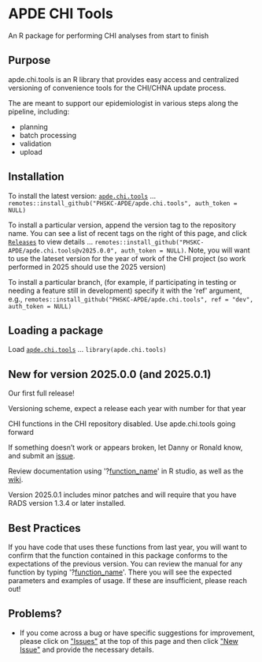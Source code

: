 # APDE CHI Tools
An R package for performing CHI analyses from start to finish

## Purpose

apde.chi.tools is an R library that provides easy access and centralized versioning of convenience tools for the CHI/CHNA update process.

The are meant to support our epidemiologist in various steps along the pipeline, including:

+ planning
+ batch processing
+ validation
+ upload

## Installation

To install the latest version: [`apde.chi.tools`](https://github.com/PHSKC-APDE/apde.chi.tools) ... `remotes::install_github("PHSKC-APDE/apde.chi.tools", auth_token = NULL)`

To install a particular version, append the version tag to the repository name. You can see a list of recent tags on the right of this page, and click [`Releases`](https://github.com/PHSKC-APDE/apde.chi.tools/releases) to view details ... `remotes::install_github("PHSKC-APDE/apde.chi.tools@v2025.0.0", auth_token = NULL)`. Note, you will want to use the lateset version for the year of work of the CHI project (so work performed in 2025 should use the 2025 version)

To install a particular branch, (for example, if participating in testing or needing a feature still in development) specify it with the 'ref' argument, e.g., `remotes::install_github("PHSKC-APDE/apde.chi.tools", ref = "dev", auth_token = NULL)`

## Loading a package

Load [`apde.chi.tools`](https://github.com/PHSKC-APDE/apde.chi.tools) ... `library(apde.chi.tools)`


## New for version 2025.0.0 (and 2025.0.1)

Our first full release!

Versioning scheme, expect a release each year with number for that year 

CHI functions in the CHI repository disabled. Use apde.chi.tools going forward 

If something doesn’t work or appears broken, let Danny or Ronald know, and submit an [issue](https://github.com/PHSKC-APDE/apde.chi.tools/issues).

Review documentation using '?[function_name]()' in R studio, as well as the [wiki](https://github.com/PHSKC-APDE/apde.chi.tools/wiki).

Version 2025.0.1 includes minor patches and will require that you have RADS version 1.3.4 or later installed.

## Best Practices

If you have code that uses these functions from last year, you will want to confirm that the function contained in this package conforms to the expectations of the previous version. You can review the manual for any function by typing '?[function_name]()'. There you will see the expected parameters and examples of usage. If these are insufficient, please reach out!

## Problems?

-   If you come across a bug or have specific suggestions for improvement, please click on ["Issues"](https://github.com/PHSKC-APDE/apde.chi.tools/issues) at the top of this page and then click ["New Issue"](https://github.com/PHSKC-APDE/apde.chi.tools/issues/new/choose) and provide the necessary details.
